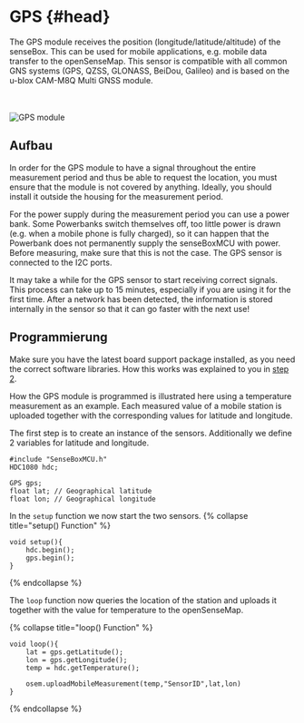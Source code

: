 # GPS {#head}
<div class="description">The GPS module receives the position (longitude/latitude/altitude) of the senseBox. This can be used for mobile applications, e.g. mobile data transfer to the openSenseMap. This sensor is compatible with all common GNS systems (GPS, QZSS, GLONASS, BeiDou, Galileo) and is based on the u-blox CAM-M8Q Multi GNSS module.</div>

<div class="line">
    <br>
    <br>
</div>

![GPS module](../../../../pictures/gps%20top.png)


## Aufbau 
In order for the GPS module to have a signal throughout the entire measurement period and thus be able to request the location, you must ensure that the module is not covered by anything. Ideally, you should install it outside the housing for the measurement period. 

For the power supply during the measurement period you can use a power bank. Some Powerbanks switch themselves off, too little power is drawn (e.g. when a mobile phone is fully charged), so it can happen that the Powerbank does not permanently supply the senseBoxMCU with power. Before measuring, make sure that this is not the case. The GPS sensor is connected to the I2C ports. 

<div class="box_warning">
    <i class="fa fa-info fa-fw" aria-hidden="true" style="color: #42acf3;"></i>
    It may take a while for the GPS sensor to start receiving correct signals. This process can take up to 15 minutes, especially if you are using it for the first time. After a network has been detected, the information is stored internally in the sensor so that it can go faster with the next use!
</div>


## Programmierung

<div class="box_warning">
    <i class="fa fa-info fa-fw" aria-hidden="true" style="color: #42acf3;"></i>
    Make sure you have the latest board support package installed, as you need the correct software libraries. How this works was explained to you in <a href ="../../erste-schritte/board-support-packages-installieren.md">step 2</a>.
</div>

How the GPS module is programmed is illustrated here using a temperature measurement as an example. Each measured value of a mobile station is uploaded together with the corresponding values for latitude and longitude.

The first step is to create an instance of the sensors. Additionally we define 2 variables for latitude and longitude.
```arduino
#include "SenseBoxMCU.h"
HDC1080 hdc;

GPS gps;
float lat; // Geographical latitude
float lon; // Geographical longitude
```
In the `setup` function we now start the two sensors. 
{% collapse title="setup() Function" %}

```arduino
void setup(){
    hdc.begin();
    gps.begin();
}
```
{% endcollapse %}

The `loop` function now queries the location of the station and uploads it together with the value for temperature to the openSenseMap. 

{% collapse title="loop() Function" %} 
```arduino
void loop(){
    lat = gps.getLatitude();
    lon = gps.getLongitude();
    temp = hdc.getTemperature();

    osem.uploadMobileMeasurement(temp,"SensorID",lat,lon)
}
```
{% endcollapse %}



